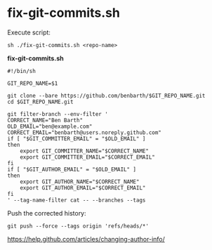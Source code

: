 # fix-git-commits.sh

Execute script:
```
sh ./fix-git-commits.sh <repo-name>
```

**fix-git-commits.sh**
```
#!/bin/sh

GIT_REPO_NAME=$1

git clone --bare https://github.com/benbarth/$GIT_REPO_NAME.git
cd $GIT_REPO_NAME.git

git filter-branch --env-filter '
CORRECT_NAME="Ben Barth"
OLD_EMAIL="ben@example.com"
CORRECT_EMAIL="benbarth@users.noreply.github.com"
if [ "$GIT_COMMITTER_EMAIL" = "$OLD_EMAIL" ]
then
    export GIT_COMMITTER_NAME="$CORRECT_NAME"
    export GIT_COMMITTER_EMAIL="$CORRECT_EMAIL"
fi
if [ "$GIT_AUTHOR_EMAIL" = "$OLD_EMAIL" ]
then
    export GIT_AUTHOR_NAME="$CORRECT_NAME"
    export GIT_AUTHOR_EMAIL="$CORRECT_EMAIL"
fi
' --tag-name-filter cat -- --branches --tags
```

Push the corrected history:
```
git push --force --tags origin 'refs/heads/*'
```

https://help.github.com/articles/changing-author-info/
